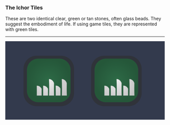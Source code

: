 ### The Ichor Tiles

These are two identical clear, green or tan stones, often glass beads.  They suggest the embodiment of life.  If using game tiles, they are represented with green tiles.

---

![Ichor Tiles|280](/content/media/world/oracle/ichortiles.png)